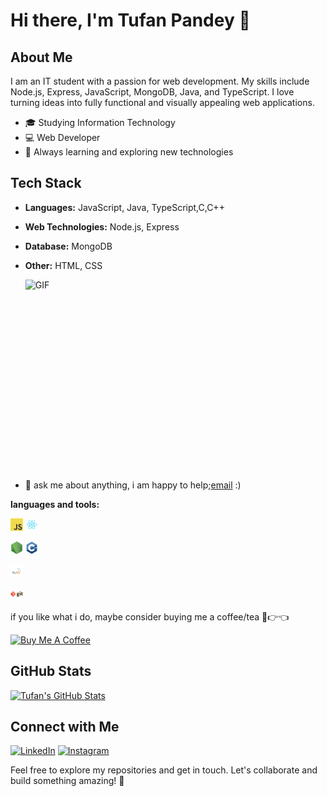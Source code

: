 # Hi there, I'm Tufan Pandey 👋

## About Me

I am an IT student with a passion for web development. My skills include Node.js, Express, JavaScript, MongoDB, Java, and TypeScript. I love turning ideas into fully functional and visually appealing web applications.

- 🎓 Studying Information Technology
- 💻 Web Developer
- 🌱 Always learning and exploring new technologies

## Tech Stack

- **Languages:** JavaScript, Java, TypeScript,C,C++
- **Web Technologies:** Node.js, Express
- **Database:** MongoDB
- **Other:** HTML, CSS


  <img align="right" alt="GIF" src="https://github.com/abhisheknaiidu/abhisheknaiidu/blob/master/code.gif?raw=true" width="500" height="320" />
  
 
- 💬 ask me about anything, i am happy to help;[email](mailto:tufanpande@gmail.com) :)

**languages and tools:**  

<code><img height="20" src="https://raw.githubusercontent.com/github/explore/80688e429a7d4ef2fca1e82350fe8e3517d3494d/topics/javascript/javascript.png"></code>
<code><img height="20" src="https://raw.githubusercontent.com/github/explore/80688e429a7d4ef2fca1e82350fe8e3517d3494d/topics/react/react.png"></code>

<code><img height="20" src="https://raw.githubusercontent.com/github/explore/80688e429a7d4ef2fca1e82350fe8e3517d3494d/topics/nodejs/nodejs.png"></code>
<code><img height="20" src="https://raw.githubusercontent.com/github/explore/80688e429a7d4ef2fca1e82350fe8e3517d3494d/topics/cpp/cpp.png"></code>

<code><img height="20" src="https://raw.githubusercontent.com/github/explore/80688e429a7d4ef2fca1e82350fe8e3517d3494d/topics/mysql/mysql.png"></code>

<code><img height="20" src="https://raw.githubusercontent.com/github/explore/80688e429a7d4ef2fca1e82350fe8e3517d3494d/topics/git/git.png"></code>



if you like what i do, maybe consider buying me a coffee/tea 🥺👉👈

<a href="https://www.buymeacoffee.com/tufanInnovaor" target="_blank"><img src="https://cdn.buymeacoffee.com/buttons/v2/default-red.png" alt="Buy Me A Coffee" width="150" ></a>



## GitHub Stats

[![Tufan's GitHub Stats](https://github-readme-stats.vercel.app/api?username=tufanpande&show_icons=true&hide=contribs,prs&theme=radical)](https://github.com/tufanpande)

## Connect with Me

[![LinkedIn](https://img.shields.io/badge/LinkedIn-TufanPandey-blue)](YourLinkedInProfileURL)
[![Instagram](https://img.shields.io/badge/Instagram-manfrommidwest-red)](https://www.instagram.com/manfrommidwest/)

Feel free to explore my repositories and get in touch. Let's collaborate and build something amazing! 🚀
